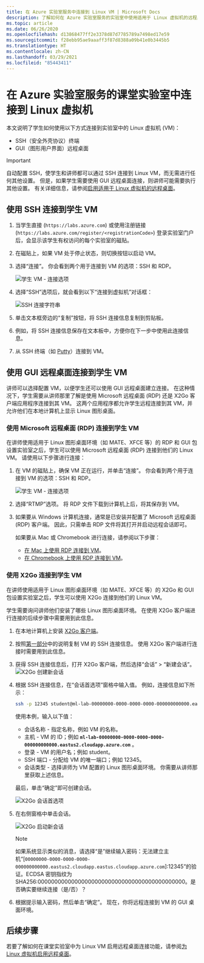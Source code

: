 ```yaml
---
title: 在 Azure 实验室服务中连接到 Linux VM | Microsoft Docs
description: 了解如何在 Azure 实验室服务的实验室中使用适用于 Linux 虚拟机的远程桌面。
ms.topic: article
ms.date: 06/26/2020
ms.openlocfilehash: d13868477ff2e3378d87d7785789a7498ed17e59
ms.sourcegitcommit: f28ebb95ae9aaaff3f87d8388a09b41e0b3445b5
ms.translationtype: HT
ms.contentlocale: zh-CN
ms.lasthandoff: 03/29/2021
ms.locfileid: "85443411"
---
```

# <a name="connect-to-linux-virtual-machines-in-a-classroom-lab-of-azure-lab-services"></a>在 Azure 实验室服务的课堂实验室中连接到 Linux 虚拟机
本文说明了学生如何使用以下方式连接到实验室中的 Linux 虚拟机 (VM)：
- SSH（安全外壳协议）终端
- GUI（图形用户界面）远程桌面

> [!IMPORTANT] 
> 自动配置 SSH，使学生和讲师都可以通过 SSH 连接到 Linux VM，而无需进行任何其他设置。 但是，如果学生需要使用 GUI 远程桌面连接，则讲师可能需要执行其他设置。  有关详细信息，请参阅[启用适用于 Linux 虚拟机的远程桌面](how-to-enable-remote-desktop-linux.md)。

## <a name="connect-to-the-student-vm-using-ssh"></a>使用 SSH 连接到学生 VM

1. 当学生直接 (`https://labs.azure.com`) 或使用注册链接 (`https://labs.azure.com/register/<registrationCode>`) 登录实验室门户后，会显示该学生有权访问的每个实验室的磁贴。 
   
1. 在磁贴上，如果 VM 处于停止状态，则切换按钮以启动 VM。 

2. 选择“连接”。 你会看到两个用于连接到 VM 的选项：SSH 和 RDP。

    ![学生 VM - 连接选项](./media/how-to-enable-remote-desktop-linux/student-vm-connect-options.png)

3. 选择“SSH”选项后，就会看到以下“连接到虚拟机”对话框：  

    ![SSH 连接字符串](./media/how-to-enable-remote-desktop-linux/ssh-connection-string.png)

4. 单击文本框旁边的“复制”按钮，将 SSH 连接信息复制到剪贴板。 

5. 例如，将 SSH 连接信息保存在文本板中，方便你在下一步中使用此连接信息。

6. 从 SSH 终端（如 [Putty](https://www.putty.org/)）连接到 VM。

## <a name="connect-to-the-student-vm-using-gui-remote-desktop"></a>使用 GUI 远程桌面连接到学生 VM
讲师可以选择配置 VM，以便学生还可以使用 GUI 远程桌面建立连接。  在这种情况下，学生需要从讲师那里了解是使用 Microsoft 远程桌面 (RDP) 还是 X2Go  客户端应用程序连接到其 VM。  这两个应用程序都允许学生远程连接到其 VM，并允许他们在本地计算机上显示 Linux 图形桌面。

### <a name="connect-to-the-student-vm-using-microsoft-remote-desktop-rdp"></a>使用 Microsoft 远程桌面 (RDP) 连接到学生 VM
在讲师使用适用于 Linux 图形桌面环境（如 MATE、XFCE 等）的 RDP 和 GUI 包设置实验室之后，学生可以使用 Microsoft 远程桌面 (RDP) 连接到他们的 Linux VM。 请使用以下步骤进行连接： 

1. 在 VM 的磁贴上，确保 VM 正在运行，并单击“连接”。 你会看到两个用于连接到 VM 的选项：SSH 和 RDP。

    ![学生 VM - 连接选项](./media/how-to-enable-remote-desktop-linux/student-vm-connect-options.png)
2. 选择“RTMP”选项。  将 RDP 文件下载到计算机上后，将其保存到 VM。

3. 如果要从 Windows 计算机连接，通常是已安装并配置了 Microsoft 远程桌面 (RDP) 客户端。  因此，只需单击 RDP 文件将其打开并启动远程会话即可。

    如果要从 Mac 或 Chromebook 进行连接，请参阅以下步骤：
   - [在 Mac 上使用 RDP 连接到 VM](connect-virtual-machine-mac-remote-desktop.md)。
   - [在 Chromebook 上使用 RDP 连接到 VM](connect-virtual-machine-chromebook-remote-desktop.md)。  

### <a name="connect-to-the-student-vm-using-x2go"></a>使用 X2Go 连接到学生 VM
在讲师使用适用于 Linux 图形桌面环境（如 MATE、XFCE 等）的 X2Go 和 GUI 包设置实验室之后，学生可以使用 X2Go 连接到他们的 Linux VM。

学生需要询问讲师他们安装了哪些 Linux 图形桌面环境。  在使用 X2Go 客户端进行连接的后续步骤中需要用到此信息。

1. 在本地计算机上安装 [X2Go 客户端](https://wiki.x2go.org/doku.php/doc:installation:x2goclient)。

1. 按照[第一部分](how-to-use-remote-desktop-linux-student.md#connect-to-the-student-vm-using-ssh)中的说明复制 VM 的 SSH 连接信息。  使用 X2Go 客户端进行连接时需要用到此信息。

1. 获得 SSH 连接信息后，打开 X2Go 客户端，然后选择“会话” > “新建会话”。
   ![X2Go 创建新会话](./media/how-to-use-classroom-lab/x2go-new-session.png)

1. 根据 SSH 连接信息，在“会话首选项”窗格中输入值。  例如，连接信息如下所示：

    ```bash
    ssh -p 12345 student@ml-lab-00000000-0000-0000-0000-000000000000.eastus2.cloudapp.azure.com
    ```

    使用本例，输入以下值：

   - 会话名称 - 指定名称，例如 VM 的名称。
   - 主机 - VM 的 ID；例如 **`ml-lab-00000000-0000-0000-0000-000000000000.eastus2.cloudapp.azure.com`** 。
   - 登录 - VM 的用户名；例如 student。
   - SSH 端口 - 分配给 VM 的唯一端口；例如 12345。
   - 会话类型 - 选择讲师为 VM 配置的 Linux 图形桌面环境。  你需要从讲师那里获取上述信息。

    最后，单击“确定”即可创建会话。

    ![X2Go 会话首选项](./media/how-to-use-classroom-lab/x2go-session-preferences.png)

1.  在右侧窗格中单击会话。

    ![X2Go 启动新会话](./media/how-to-use-classroom-lab/x2go-start-session.png)

    > [!NOTE] 
    > 如果系统显示类似的消息，请选择“是”继续输入密码：无法建立主机“[`00000000-0000-0000-0000-000000000000.eastus2.cloudapp.eastus.cloudapp.azure.com`]:12345”的验证。ECDSA 密钥指纹为 SHA256:00000000000000000000000000000000000000000000。是否确实要继续连接（是/否）？

2. 根据提示输入密码，然后单击“确定”。  现在，你将远程连接到 VM 的 GUI 桌面环境。

## <a name="next-steps"></a>后续步骤
若要了解如何在课堂实验室中为 Linux VM 启用远程桌面连接功能，请参阅[为 Linux 虚拟机启用远程桌面](how-to-enable-remote-desktop-linux.md)。 

